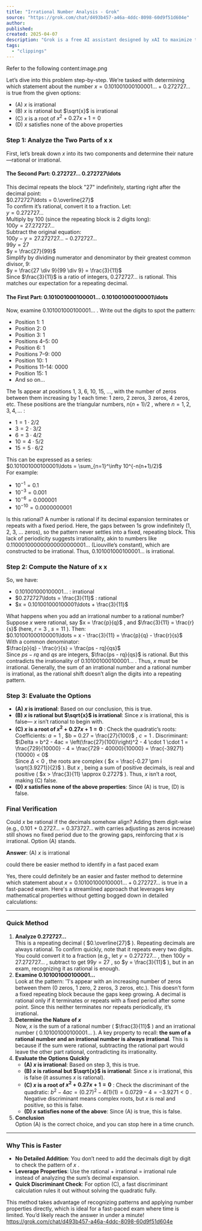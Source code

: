 ```yaml
---
title: "Irrational Number Analysis - Grok"
source: "https://grok.com/chat/d493b457-a46a-4ddc-8098-60d9f51d604e"
author:
published:
created: 2025-04-07
description: "Grok is a free AI assistant designed by xAI to maximize truth and objectivity. Grok offers real-time search, image generation, trend analysis, and more."
tags:
  - "clippings"
---
```

Refer to the following content:image.png

Let’s dive into this problem step-by-step. We’re tasked with determining which statement about the number $x = 0.101001000100001\ldots + 0.272727\ldots$  is true from the given options:

- (A) $x$  is irrational
- (B) $x$  is rational but $\sqrt{x}$  is irrational
- (C) $x$  is a root of $x^2 + 0.27x + 1 = 0$
- (D) $x$  satisfies none of the above properties

### Step 1: Analyze the Two Parts of x x

First, let’s break down $x$  into its two components and determine their nature—rational or irrational.

#### The Second Part: 0.272727… 0.272727\\ldots

This decimal repeats the block "27" indefinitely, starting right after the decimal point:  
$0.272727\ldots = 0.\overline{27}$  
To confirm it’s rational, convert it to a fraction. Let:  
$y = 0.272727\ldots$  
Multiply by 100 (since the repeating block is 2 digits long):  
$100y = 27.272727\ldots$  
Subtract the original equation:  
$100y - y = 27.272727\ldots - 0.272727\ldots$  
$99y = 27$  
$y = \frac{27}{99}$  
Simplify by dividing numerator and denominator by their greatest common divisor, 9:  
$y = \frac{27 \div 9}{99 \div 9} = \frac{3}{11}$  
Since $\frac{3}{11}$  is a ratio of integers, $0.272727\ldots$  is rational. This matches our expectation for a repeating decimal.

#### The First Part: 0.101001000100001… 0.101001000100001\\ldots

Now, examine $0.101001000100001\ldots$  . Write out the digits to spot the pattern:

- Position 1: 1
- Position 2: 0
- Position 3: 1
- Positions 4–5: 00
- Position 6: 1
- Positions 7–9: 000
- Position 10: 1
- Positions 11–14: 0000
- Position 15: 1
- And so on…

The 1s appear at positions 1, 3, 6, 10, 15, …, with the number of zeros between them increasing by 1 each time: 1 zero, 2 zeros, 3 zeros, 4 zeros, etc. These positions are the triangular numbers, $n(n+1)/2$  , where $n = 1, 2, 3, 4, \ldots$  :

- $1 = 1 \cdot 2 / 2$
- $3 = 2 \cdot 3 / 2$
- $6 = 3 \cdot 4 / 2$
- $10 = 4 \cdot 5 / 2$
- $15 = 5 \cdot 6 / 2$

This can be expressed as a series:  
$0.101001000100001\ldots = \sum_{n=1}^\infty 10^{-n(n+1)/2}$  
For example:

- $10^{-1} = 0.1$
- $10^{-3} = 0.001$
- $10^{-6} = 0.000001$
- $10^{-10} = 0.0000000001$

Is this rational? A number is rational if its decimal expansion terminates or repeats with a fixed period. Here, the gaps between 1s grow indefinitely (1, 2, 3, … zeros), so the pattern never settles into a fixed, repeating block. This lack of periodicity suggests irrationality, akin to numbers like $0.110001000000000000000001\ldots$  (Liouville’s constant), which are constructed to be irrational. Thus, $0.101001000100001\ldots$  is irrational.

### Step 2: Compute the Nature of x x

So, we have:

- $0.101001000100001\ldots$  : irrational
- $0.272727\ldots = \frac{3}{11}$  : rational
- $x = 0.101001000100001\ldots + \frac{3}{11}$

What happens when you add an irrational number to a rational number? Suppose $x$  were rational, say $x = \frac{p}{q}$  , and $\frac{3}{11} = \frac{r}{s}$  (here, $r = 3$  , $s = 11$  ). Then:  
$0.101001000100001\ldots = x - \frac{3}{11} = \frac{p}{q} - \frac{r}{s}$  
With a common denominator:  
$\frac{p}{q} - \frac{r}{s} = \frac{ps - rq}{qs}$  
Since $ps - rq$  and $qs$  are integers, $\frac{ps - rq}{qs}$  is rational. But this contradicts the irrationality of $0.101001000100001\ldots$  . Thus, $x$  must be irrational. Generally, the sum of an irrational number and a rational number is irrational, as the rational shift doesn’t align the digits into a repeating pattern.

### Step 3: Evaluate the Options

- **(A) $x$  is irrational**: Based on our conclusion, this is true.
- **(B) $x$  is rational but $\sqrt{x}$  is irrational**: Since $x$  is irrational, this is false— $x$  isn’t rational to begin with.
- **(C) $x$  is a root of $x^2 + 0.27x + 1 = 0$** : Check the quadratic’s roots:  
	Coefficients: $a = 1$  , $b = 0.27 = \frac{27}{100}$  , $c = 1$  . Discriminant:  
	$\Delta = b^2 - 4ac = \left(\frac{27}{100}\right)^2 - 4 \cdot 1 \cdot 1 = \frac{729}{10000} - 4 = \frac{729 - 40000}{10000} = \frac{-39271}{10000} < 0$  
	Since $\Delta < 0$  , the roots are complex ( $x = \frac{-0.27 \pm i \sqrt{3.9271}}{2}$  ). But $x$  , being a sum of positive decimals, is real and positive ( $x > \frac{3}{11} \approx 0.2727$  ). Thus, $x$  isn’t a root, making (C) false.
- **(D) $x$  satisfies none of the above properties**: Since (A) is true, (D) is false.

### Final Verification

Could $x$  be rational if the decimals somehow align? Adding them digit-wise (e.g., 0.101 + 0.2727… = 0.373727… with carries adjusting as zeros increase) still shows no fixed period due to the growing gaps, reinforcing that $x$  is irrational. Option (A) stands.

**Answer**: (A) $x$  is irrational

could there be easier method to identify in a fast paced exam

Yes, there could definitely be an easier and faster method to determine which statement about $x = 0.101001000100001\ldots + 0.272727\ldots$  is true in a fast-paced exam. Here's a streamlined approach that leverages key mathematical properties without getting bogged down in detailed calculations:

---

### Quick Method

1. **Analyze $0.272727\ldots$**  
	This is a repeating decimal ( $0.\overline{27}$  ). Repeating decimals are always rational. To confirm quickly, note that it repeats every two digits. You could convert it to a fraction (e.g., let $y = 0.272727\ldots$  , then $100y = 27.272727\ldots$  , subtract to get $99y = 27$  , so $y = \frac{3}{11}$  ), but in an exam, recognizing it as rational is enough.
2. **Examine $0.101001000100001\ldots$**  
	Look at the pattern: '1's appear with an increasing number of zeros between them (0 zeros, 1 zero, 2 zeros, 3 zeros, etc.). This doesn't form a fixed repeating block because the gaps keep growing. A decimal is rational only if it terminates or repeats with a fixed period after some point. Since this neither terminates nor repeats periodically, it’s irrational.
3. **Determine the Nature of $x$**  
	Now, $x$  is the sum of a rational number ( $\frac{3}{11}$  ) and an irrational number ( $0.101001000100001\ldots$  ). A key property to recall: **the sum of a rational number and an irrational number is always irrational**. This is because if the sum were rational, subtracting the rational part would leave the other part rational, contradicting its irrationality.
4. **Evaluate the Options Quickly**
	- **(A) $x$  is irrational**: Based on step 3, this is true.
	- **(B) $x$  is rational but $\sqrt{x}$  is irrational**: Since $x$  is irrational, this is false (it assumes $x$  is rational).
	- **(C) $x$  is a root of $x^2 + 0.27x + 1 = 0$** : Check the discriminant of the quadratic: $b^2 - 4ac = (0.27)^2 - 4(1)(1) = 0.0729 - 4 = -3.9271 < 0$  . Negative discriminant means complex roots, but $x$  is real and positive, so this is false.
	- **(D) $x$  satisfies none of the above**: Since (A) is true, this is false.
5. **Conclusion**  
	Option (A) is the correct choice, and you can stop here in a time crunch.

---

### Why This is Faster

- **No Detailed Addition**: You don’t need to add the decimals digit by digit to check the pattern of $x$  .
- **Leverage Properties**: Use the rational + irrational = irrational rule instead of analyzing the sum’s decimal expansion.
- **Quick Discriminant Check**: For option (C), a fast discriminant calculation rules it out without solving the quadratic fully.

This method takes advantage of recognizing patterns and applying number properties directly, which is ideal for a fast-paced exam where time is limited. You’d likely reach the answer in under a minute! https://grok.com/chat/d493b457-a46a-4ddc-8098-60d9f51d604e